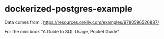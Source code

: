 # dockerized-postgres-example

Data comes from : https://resources.oreilly.com/examples/9780596526887/

For the mini book "A Guide to SQL Usage, Pocket Guide"  

